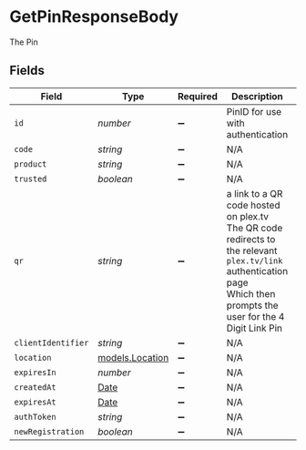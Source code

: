 # GetPinResponseBody

The Pin


## Fields

| Field                                                                                                                                                                 | Type                                                                                                                                                                  | Required                                                                                                                                                              | Description                                                                                                                                                           | Example                                                                                                                                                               |
| --------------------------------------------------------------------------------------------------------------------------------------------------------------------- | --------------------------------------------------------------------------------------------------------------------------------------------------------------------- | --------------------------------------------------------------------------------------------------------------------------------------------------------------------- | --------------------------------------------------------------------------------------------------------------------------------------------------------------------- | --------------------------------------------------------------------------------------------------------------------------------------------------------------------- |
| `id`                                                                                                                                                                  | *number*                                                                                                                                                              | :heavy_minus_sign:                                                                                                                                                    | PinID for use with authentication                                                                                                                                     | 1272322473                                                                                                                                                            |
| `code`                                                                                                                                                                | *string*                                                                                                                                                              | :heavy_minus_sign:                                                                                                                                                    | N/A                                                                                                                                                                   | 3patfx1a78ukcbr7x0n9bl26t                                                                                                                                             |
| `product`                                                                                                                                                             | *string*                                                                                                                                                              | :heavy_minus_sign:                                                                                                                                                    | N/A                                                                                                                                                                   | Plex Web                                                                                                                                                              |
| `trusted`                                                                                                                                                             | *boolean*                                                                                                                                                             | :heavy_minus_sign:                                                                                                                                                    | N/A                                                                                                                                                                   |                                                                                                                                                                       |
| `qr`                                                                                                                                                                  | *string*                                                                                                                                                              | :heavy_minus_sign:                                                                                                                                                    | a link to a QR code hosted on plex.tv <br/>The QR code redirects to the relevant `plex.tv/link` authentication page<br/>Which then prompts the user for the 4 Digit Link Pin<br/> | https://plex.tv/api/v2/pins/qr/3patfx1a78ukcbr7x0n9bl26t                                                                                                              |
| `clientIdentifier`                                                                                                                                                    | *string*                                                                                                                                                              | :heavy_minus_sign:                                                                                                                                                    | N/A                                                                                                                                                                   | Postman                                                                                                                                                               |
| `location`                                                                                                                                                            | [models.Location](../models/location.md)                                                                                                                              | :heavy_minus_sign:                                                                                                                                                    | N/A                                                                                                                                                                   |                                                                                                                                                                       |
| `expiresIn`                                                                                                                                                           | *number*                                                                                                                                                              | :heavy_minus_sign:                                                                                                                                                    | N/A                                                                                                                                                                   | 1800                                                                                                                                                                  |
| `createdAt`                                                                                                                                                           | [Date](https://developer.mozilla.org/en-US/docs/Web/JavaScript/Reference/Global_Objects/Date)                                                                         | :heavy_minus_sign:                                                                                                                                                    | N/A                                                                                                                                                                   | 2023-04-12 17:00:03 +0000 UTC                                                                                                                                         |
| `expiresAt`                                                                                                                                                           | [Date](https://developer.mozilla.org/en-US/docs/Web/JavaScript/Reference/Global_Objects/Date)                                                                         | :heavy_minus_sign:                                                                                                                                                    | N/A                                                                                                                                                                   | 2023-04-12 17:30:03 +0000 UTC                                                                                                                                         |
| `authToken`                                                                                                                                                           | *string*                                                                                                                                                              | :heavy_minus_sign:                                                                                                                                                    | N/A                                                                                                                                                                   |                                                                                                                                                                       |
| `newRegistration`                                                                                                                                                     | *boolean*                                                                                                                                                             | :heavy_minus_sign:                                                                                                                                                    | N/A                                                                                                                                                                   |                                                                                                                                                                       |